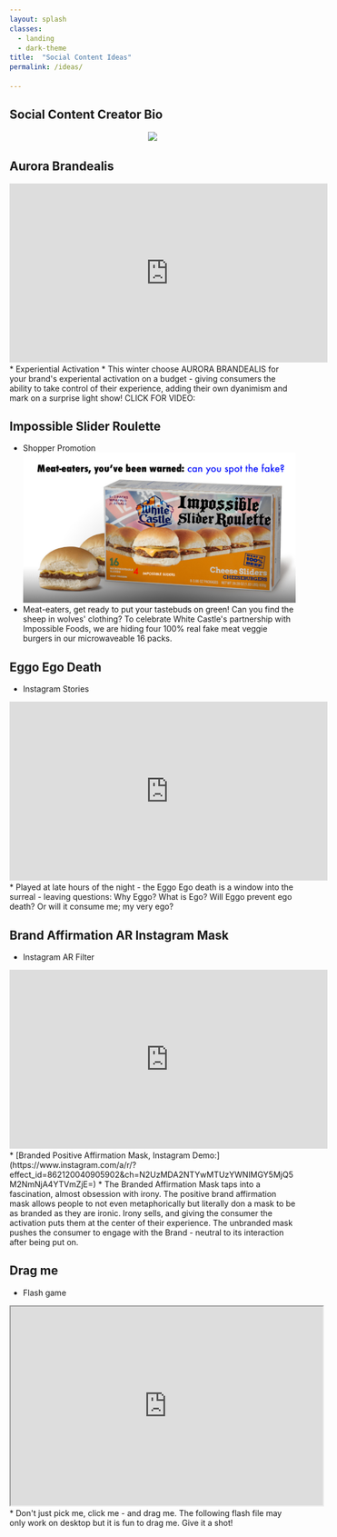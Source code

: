 ```yaml
---
layout: splash
classes:
  - landing
  - dark-theme
title:  "Social Content Ideas"
permalink: /ideas/

---
```


## Social Content Creator Bio
<center>
 <IMG SRC="https://benpercifield.github.io/Social.gif">
   </center>


## Aurora Brandealis
<iframe width="560" height="315" src="https://www.youtube.com/embed/FwwQmDsgi1g" frameborder="0" allow="accelerometer; autoplay; encrypted-media; gyroscope; picture-in-picture" allowfullscreen></iframe> 
* Experiential Activation
* This winter choose AURORA BRANDEALIS for your brand's experiental activation on a budget - giving consumers the ability to take control of their experience, adding their own dyanimism and mark on a surprise light show! CLICK FOR VIDEO:

## Impossible Slider Roulette 
* Shopper Promotion
 ![alt text](https://raw.githubusercontent.com/benpercifield/benpercifield.github.io/master/images/meatroulette.jpg "Meat Roulette")
* Meat-eaters, get ready to put your tastebuds on green! Can you find the sheep in wolves' clothing? To celebrate White Castle's partnership with Impossible Foods, we are hiding four 100% real fake meat veggie burgers in our microwaveable 16 packs. 

## Eggo Ego Death
* Instagram Stories
<iframe width="560" height="315" src="https://www.youtube.com/embed/oTLlEQXo-gc" frameborder="0" allow="accelerometer; autoplay; encrypted-media; gyroscope; picture-in-picture" allowfullscreen></iframe> 
* Played at late hours of the night - the Eggo Ego death is a window into the surreal - leaving questions: Why Eggo? What is Ego? Will Eggo prevent ego death? Or will it consume me; my very ego?

## Brand Affirmation AR Instagram Mask
* Instagram AR Filter
<iframe width="560" height="315" src="https://www.youtube.com/embed/TkFDli6fIz0" frameborder="0" allow="accelerometer; autoplay; encrypted-media; gyroscope; picture-in-picture" allowfullscreen></iframe>
* [Branded Positive Affirmation Mask, Instagram Demo:](https://www.instagram.com/a/r/?effect_id=862120040905902&ch=N2UzMDA2NTYwMTUzYWNlMGY5MjQ5M2NmNjA4YTVmZjE=)
* The Branded Affirmation Mask taps into a fascination, almost obsession with irony. The positive brand affirmation mask allows people to not even metaphorically but literally don a mask to be as branded as they are ironic. Irony sells, and giving the consumer the activation puts them at the center of their experience. The unbranded mask pushes the consumer to engage with the Brand - neutral to its interaction after being put on.

## Drag me
* Flash game
<iframe src="https://benpercifield.github.io/DragBen.html" width="550" height="350"></iframe>
* Don't just pick me, click me - and drag me. The following flash file may only work on desktop but it is fun to drag me. Give it a shot!
